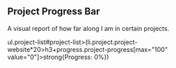 ## Project Progress Bar

A visual report of how far along I am in certain projects.

ul.project-list#project-list>(li.project.project-website*20>h3+progress.project-progress[max="100" value="0"]>strong{Progress: 0%})